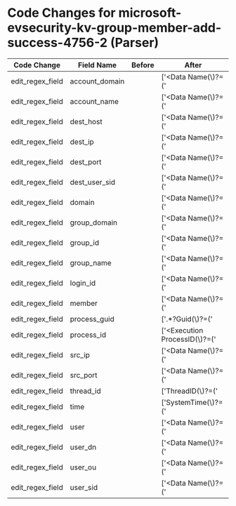 # Code Changes for microsoft-evsecurity-kv-group-member-add-success-4756-2 (Parser)

| Code Change | Field Name | Before | After |
|-------------|------------|--------|-------|
| edit_regex_field | account_domain |  | ['<Data Name(\\)?=(\'|")MemberSid(\'|")>(({dest_user_sid}S-\d+-[^:\s<]+)|({account_domain}[^\\\s<]+)\\+({account_name}[^\s]+)|(?:[^\s\<]+))</Data>'] |
| edit_regex_field | account_name |  | ['<Data Name(\\)?=(\'|")MemberSid(\'|")>(({dest_user_sid}S-\d+-[^:\s<]+)|({account_domain}[^\\\s<]+)\\+({account_name}[^\s]+)|(?:[^\s\<]+))</Data>'] |
| edit_regex_field | dest_host |  | ['<Data Name(\\)?=(\'|")RemoteMachineAccount(\'|")>({dest_host}[\w\-.]+)'] |
| edit_regex_field | dest_ip |  | ['<Data Name(\\)?=(\'|")RemoteIPAddress(\'|")>({dest_ip}((([0-9a-fA-F.]{0,4}):{1,2}){1,7}([0-9a-fA-F]){0,4})|(((25[0-5]|(2[0-4]|1\d|[0-9]|)\d)\.?\b){4}))(:({dest_port}\d+))?'] |
| edit_regex_field | dest_port |  | ['<Data Name(\\)?=(\'|")RemoteIPAddress(\'|")>({dest_ip}((([0-9a-fA-F.]{0,4}):{1,2}){1,7}([0-9a-fA-F]){0,4})|(((25[0-5]|(2[0-4]|1\d|[0-9]|)\d)\.?\b){4}))(:({dest_port}\d+))?', '<Data Name(\\)?=(\'|")RemotePort(\'|")>({dest_port}\d+)'] |
| edit_regex_field | dest_user_sid |  | ['<Data Name(\\)?=(\'|")MemberSid(\'|")>(({dest_user_sid}S-\d+-[^:\s<]+)|({account_domain}[^\\\s<]+)\\+({account_name}[^\s]+)|(?:[^\s\<]+))</Data>'] |
| edit_regex_field | domain |  | ['<Data Name(\\)?=(\'|")SubjectDomainName(\'|")>({domain}[^<]+)</Data>'] |
| edit_regex_field | group_domain |  | ['<Data Name(\\)?=(\'|")TargetDomainName(\'|")>(?=\w)({group_domain}[^<]+)</Data>'] |
| edit_regex_field | group_id |  | ['<Data Name(\\)?=(\'|")TargetSid(\'|")>({group_id}[^<]+)</Data>'] |
| edit_regex_field | group_name |  | ['<Data Name(\\)?=(\'|")TargetUserName(\'|")>(?=\w)({group_name}[^<]+)</Data>'] |
| edit_regex_field | login_id |  | ['<Data Name(\\)?=(\'|")SubjectLogonId(\'|")>({login_id}[^<]+)</Data>'] |
| edit_regex_field | member |  | ['<Data Name(\\)?=(\'|")MemberName(\'|")>({user_dn}(?i)(cn)=({member}.+?),({user_ou}OU.+?DC=[\w-]+))</Data>', '<Data Name=(\'|")MemberName((\'|")>|":")CN\\?=({member}[^>]+)<\/Data>'] |
| edit_regex_field | process_guid |  | ['<System>.*?Guid(\\)?=(\'|")\{({process_guid}[^}]+)'] |
| edit_regex_field | process_id |  | ['<Execution ProcessID(\\)?=(\'|")({process_id}\d+)'] |
| edit_regex_field | src_ip |  | ['<Data Name(\\)?=(\'|")LocalIPAddress(\'|")>({src_ip}((([0-9a-fA-F.]{0,4}):{1,2}){1,7}([0-9a-fA-F]){0,4})|(((25[0-5]|(2[0-4]|1\d|[0-9]|)\d)\.?\b){4}))(:({src_port}\d+))?<'] |
| edit_regex_field | src_port |  | ['<Data Name(\\)?=(\'|")LocalIPAddress(\'|")>({src_ip}((([0-9a-fA-F.]{0,4}):{1,2}){1,7}([0-9a-fA-F]){0,4})|(((25[0-5]|(2[0-4]|1\d|[0-9]|)\d)\.?\b){4}))(:({src_port}\d+))?<', '<Data Name(\\)?=(\'|")LocalPort(\'|")>({src_port}\d+)'] |
| edit_regex_field | thread_id |  | ['ThreadID(\\)?=(\'|")({thread_id}\d+)'] |
| edit_regex_field | time |  | ['SystemTime(\\)?=(\'|")({time}\d\d\d\d-\d\d-\d\dT\d\d:\d\d:\d\d)'] |
| edit_regex_field | user |  | ['<Data Name(\\)?=(\'|")SubjectUserName(\'|")>({user}[\w\.\-\!\#\^\~]{1,40}\$?)</Data>'] |
| edit_regex_field | user_dn |  | ['<Data Name(\\)?=(\'|")MemberName(\'|")>({user_dn}(?i)(cn)=({member}.+?),({user_ou}OU.+?DC=[\w-]+))</Data>'] |
| edit_regex_field | user_ou |  | ['<Data Name(\\)?=(\'|")MemberName(\'|")>({user_dn}(?i)(cn)=({member}.+?),({user_ou}OU.+?DC=[\w-]+))</Data>'] |
| edit_regex_field | user_sid |  | ['<Data Name(\\)?=(\'|")SubjectUserSid(\'|")>({user_sid}[^<]+)</Data>', '<Security UserID(\\)?=(\'|")({user_sid}[^\']+)'] |